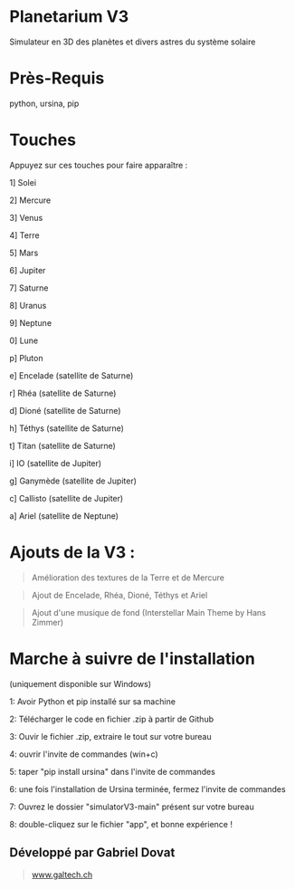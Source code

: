 # Planetarium V3
Simulateur en 3D des planètes et divers astres du système solaire


# Près-Requis 
python, ursina, pip

# Touches

Appuyez sur ces touches pour faire apparaître :

1] Solei

2] Mercure

3] Venus

4] Terre

5] Mars

6] Jupiter

7] Saturne

8] Uranus

9] Neptune

0] Lune

p] Pluton

e] Encelade (satellite de Saturne)

r] Rhéa (satellite de Saturne)

d] Dioné (satellite de Saturne)

h] Téthys (satellite de Saturne)

t] Titan (satellite de Saturne)

i] IO (satellite de Jupiter)

g] Ganymède (satellite de Jupiter)

c] Callisto (satellite de Jupiter)

a] Ariel (satellite de Neptune)

# Ajouts de la V3 :

> Amélioration des textures de la Terre et de Mercure

> Ajout de Encelade, Rhéa, Dioné, Téthys et Ariel

> Ajout d'une musique de fond (Interstellar Main Theme by Hans Zimmer)

# Marche à suivre de l'installation
(uniquement disponible sur Windows)

1: Avoir Python et pip installé sur sa machine

2: Télécharger le code en fichier .zip à partir de Github

3: Ouvir le fichier .zip, extraire le tout sur votre bureau

4: ouvrir l'invite de commandes (win+c)
 
5: taper "pip install ursina" dans l'invite de commandes

6: une fois l'installation de Ursina terminée, fermez l'invite de commandes

7: Ouvrez le dossier "simulatorV3-main" présent sur votre bureau

8: double-cliquez sur le fichier "app", et bonne expérience !


## Développé par Gabriel Dovat

> www.galtech.ch
